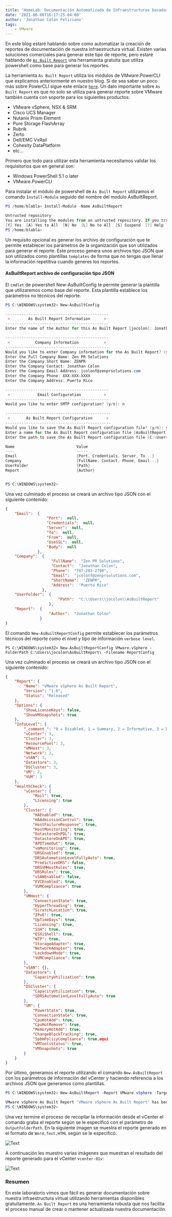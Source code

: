 ```yaml
---
title: 'HomeLab: Documentación Automatizada de Infraestructuras basadas en VMware'
date: '2021-06-06T16:17:25-04:00'
author: 'Jonathan Colon Feliciano'
tags:
    - VMware
---
```


En este blog estaré hablando sobre como automatizar la creación de reportes de documentación de nuestra infraestructura virtual. Existen varias soluciones comerciales para generar este tipo de reporte, pero estaré hablando de [`As Built Report`](https://www.asbuiltreport.com/) una herramienta gratuita que utiliza powershell como base para generar los reportes.

La herramienta `As Built Report` utiliza los módulos de VMware.PowerCLI que explicamos anteriormente en nuestro blog. Si de sea saber un poco más sobre PowerCLI sigue este enlace [`here`](http://192.168.7.40/2021/06/05/how-to-install-and-use-powercli-on-archlinux/). Un dato importante sobre ``As Built Report`` es que no solo se utiliza para generar reporte sobre VMware también cuenta con soporte para los siguientes productos:

- VMware vSphere, NSX & SRM
- Cisco UCS Manager
- Nutanix Prism Element
- Pure Storage FlashArray
- Rubrik
- Zerto
- Dell/EMC VxRail
- Cohesity DataPlatform
- etc…

Primero que todo para utilizar esta herramienta necesitamos validar los requisitorios que en general son:

- Windows PowerShell 5.1 o later
- VMware.PowerCLI

Para instalar el módulo de powershell de ``As Built Report`` utilizamos el comando `Install-Module` seguido del nombre del modulo AsBuiltReport.

```powershell
PS /home/blabla> Install-Module -Name AsBuiltReport

Untrusted repository
You are installing the modules from an untrusted repository. If you trust this repository, change its InstallationPolicy value by running the Set-PSRepository cmdlet. Are you sure you want to install the modules from 'PSGallery'?
[Y] Yes  [A] Yes to All  [N] No  [L] No to All  [S] Suspend  [?] Help (default is "N"): A
PS /home/blabla>   
```

Un requisito opcional es generar los archivo de configuración que te permite establecer los parámetros de la organización que son utilizados para generar el reporte. Este proceso genera unos archivos tipo JSON que son utilizados como plantillas ``templates`` de forma que no tengas que llenar la información repetitiva cuando generes los reportes.

#### AsBuiltReport archivo de configuración tipo JSON

El ``cmdlet`` de powershell New-AsBuiltConfig te permite generar la plantilla que utilizaremos como base del reporte. Esta plantilla establece los parámetros no técnicos del reporte.

```powershell
PS C:\WINDOWS\system32> New-AsBuiltConfig

---------------------------------------------
 <        As Built Report Information      >
---------------------------------------------
Enter the name of the Author for this As Built Report [jocolon]: Jonathan Colon
```

```powershell
---------------------------------------------
 <           Company Information           >
---------------------------------------------
Would you like to enter Company information for the As Built Report? (y/n): y
Enter the Full Company Name: Zen PR Solutions
Enter the Company Short Name: ZENPR
Enter the Company Contact: Jonathan Colon
Enter the Company Email Address: jcolonf@zenprsolutions.com
Enter the Company Phone: XXX-XXX-XXXX
Enter the Company Address: Puerto Rico
```

```powershell
---------------------------------------------
 <            Email Configuration          >
---------------------------------------------
Would you like to enter SMTP configuration? (y/n): n
```

```powershell
----------------------------------------------
 <       As Built Report Configuration      >
----------------------------------------------
Would you like to save the As Built Report configuration file? (y/n): y
Enter a name for the As Built Report configuration file [AsBuiltReport]: HomeLab VMware Report
Enter the path to save the As Built Report configuration file [C:\Users\jocolon\AsBuiltReport]:

Name                           Value
----                           -----
Email                          {Port, Credentials, Server, To...}
Company                        {FullName, Contact, Phone, Email...}
UserFolder                     {Path}
Report                         {Author}


PS C:\WINDOWS\system32>

```

Una vez culminado el proceso se creará un archivo tipo JSON con el siguiente contenido:

```json
{
    "Email":  {
                  "Port":  null,
                  "Credentials":  null,
                  "Server":  null,
                  "To":  null,
                  "From":  null,
                  "UseSSL":  null,
                  "Body":  null
              },
    "Company":  {
                    "FullName":  "Zen PR Solutions",
                    "Contact":  "Jonathan Colon",
                    "Phone":  "787-203-2790",
                    "Email":  "jcolonf@zenprsolutions.com",
                    "ShortName":  "ZENPR",
                    "Address":  "Puerto Rico"
                },
    "UserFolder":  {
                       "Path":  "C:\\Users\\jocolon\\AsBuiltReport"
                   },
    "Report":  {
                   "Author":  "Jonathan Colon"
               }
}
```

El comando `New-AsBuiltReportConfig` permite establecer los parámetros técnicos del reporte como el nivel y tipo de información ``verbose level``.

```batch
PS C:\WINDOWS\system32> New-AsBuiltReportConfig VMware.vSphere -FolderPath C:\Users\jocolon\AsBuiltReport\ -Filename ReportConfig

```

Una vez culminado el proceso se creará un archivo tipo JSON con el siguiente contenido:

```json
{
    "Report": {
        "Name": "VMware vSphere As Built Report",
        "Version": "1.0",
        "Status": "Released"
    },
    "Options": {
        "ShowLicenseKeys": false,
        "ShowVMSnapshots": true
    },
    "InfoLevel": {
        "_comment_": "0 = Disabled, 1 = Summary, 2 = Informative, 3 = Detailed, 4 = Adv Detailed, 5 = Comprehensive",
        "vCenter": 3,
        "Cluster": 3,
        "ResourcePool": 3,
        "VMHost": 3,
        "Network": 3,
        "vSAN": 3,
        "Datastore": 3,
        "DSCluster": 3,
        "VM": 2,
        "VUM": 3
    },
    "HealthCheck": {
        "vCenter": {
            "Mail": true,
            "Licensing": true
        },
        "Cluster": {
            "HAEnabled": true,
            "HAAdmissionControl": true,
            "HostFailureResponse": true,
            "HostMonitoring": true,
            "DatastoreOnPDL": true,
            "DatastoreOnAPD": true,
            "APDTimeOut": true,
            "vmMonitoring": true,
            "DRSEnabled": true,
            "DRSAutomationLevelFullyAuto": true,
            "PredictiveDRS": false,
            "DRSVMHostRules": true,
            "DRSRules": true,
            "vSANEnabled": false,
            "EVCEnabled": true,
            "VUMCompliance": true
        },
        "VMHost": {
            "ConnectionState": true,
            "HyperThreading": true,
            "ScratchLocation": true,
            "IPv6": true,
            "UpTimeDays": true,
            "Licensing": true,
            "SSH": true,
            "ESXiShell": true,
            "NTP": true,
            "StorageAdapter": true,
            "NetworkAdapter": true,
            "LockdownMode": true,
            "VUMCompliance": true
        },
        "vSAN": {},
        "Datastore": {
            "CapacityUtilization": true
        },
        "DSCluster": {
            "CapacityUtilization": true,
            "SDRSAutomationLevelFullyAuto": true
        },
        "VM": {
            "PowerState": true,
            "ConnectionState": true,
            "CpuHotAdd": true,
            "CpuHotRemove": true,
            "MemoryHotAdd": true,
            "ChangeBlockTracking": true,
            "SpbmPolicyCompliance": true,aquí
            "VMToolsStatus": true,
            "VMSnapshots": true
        }
    }
}
```

Por último, generamos el reporte utilizando el comando `New-AsBuiltReport` con los parámetros de información del vCenter y haciendo referencia a los archivos JSON que generamos como plantillas.

```powershell
PS C:\WINDOWS\system32> New-AsBuiltReport -Report VMware.vSphere -Target vcenter-01v.zenprsolutions.local -Username administrator@vsphere.local -Password XXXXX -Format Word,Text,HTML -OutputFolderPath 'C:\Users\jocolon\OneDrive\Desktop\' -EnableHealthCheck -AsBuiltConfigFilePath 'HomeLab VMware Report.json' -ReportConfigFilePath 'ReportConfig.json'

VMware vSphere As Built Report 'VMware vSphere As Built Report' has been saved to 'C:\Users\jocolon\OneDrive\Desktop\'.
PS C:\WINDOWS\system32>
```

Una vez termine el proceso de recopilar la información desde el vCenter el comando graba el reporte según se le especificó con el parámetro de `OutputFolderPath`. En la siguiente imagen se muestra el reporte generado en el formato de `Word,Text,HTML` según se le especificó.

![Text](/img/2021-06-06_13-57.webp#center)

A continuación les muestro varias imágenes que muestran el resultado del reporte generado para el vCenter `vcenter-01v`:

![Text](/img/asbuiltreport-vsphere.webp#center)

### Resumen

En este laboratorio vimos que fácil es generar documentación sobre nuestra infraestructura virtual utilizando herramientas disponibles gratuitamente. `As Built Report` es una herramienta robusta que nos facilita el proceso manual de crear o mantener actualizada nuestra documentación.
